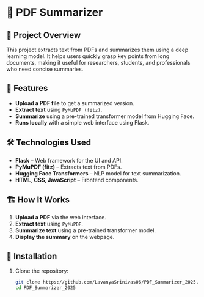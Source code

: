 # 📄 PDF Summarizer  

## 📌 Project Overview  
This project extracts text from PDFs and summarizes them using a deep learning model. It helps users quickly grasp key points from long documents, making it useful for researchers, students, and professionals who need concise summaries.  

## 🚀 Features  
- **Upload a PDF file** to get a summarized version.  
- **Extract text** using `PyMuPDF (fitz)`.  
- **Summarize** using a pre-trained transformer model from Hugging Face.  
- **Runs locally** with a simple web interface using Flask.  

## 🛠️ Technologies Used  
- **Flask** – Web framework for the UI and API.  
- **PyMuPDF (fitz)** – Extracts text from PDFs.  
- **Hugging Face Transformers** – NLP model for text summarization.  
- **HTML, CSS, JavaScript** – Frontend components.  

## 🏗️ How It Works  
1. **Upload a PDF** via the web interface.  
2. **Extract text** using `PyMuPDF`.  
3. **Summarize text** using a pre-trained transformer model.  
4. **Display the summary** on the webpage.  

## 🔧 Installation  

1. Clone the repository:  
   ```bash
   git clone https://github.com/LavanyaSrinivas06/PDF_Summarizer_2025.git
   cd PDF_Summarizer_2025
